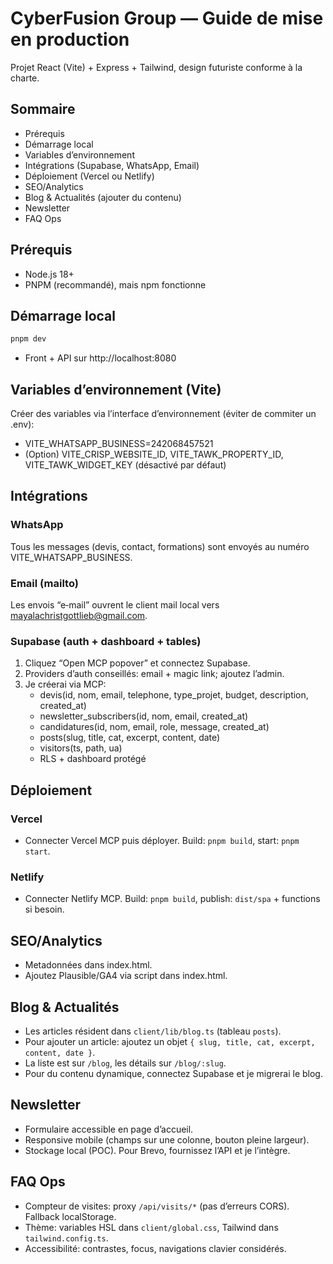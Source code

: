 # CyberFusion Group — Guide de mise en production

Projet React (Vite) + Express + Tailwind, design futuriste conforme à la charte.

## Sommaire
- Prérequis
- Démarrage local
- Variables d’environnement
- Intégrations (Supabase, WhatsApp, Email)
- Déploiement (Vercel ou Netlify)
- SEO/Analytics
- Blog & Actualités (ajouter du contenu)
- Newsletter
- FAQ Ops

## Prérequis
- Node.js 18+
- PNPM (recommandé), mais npm fonctionne

## Démarrage local
```bash
pnpm dev
```
- Front + API sur http://localhost:8080

## Variables d’environnement (Vite)
Créer des variables via l’interface d’environnement (éviter de commiter un .env):
- VITE_WHATSAPP_BUSINESS=242068457521
- (Option) VITE_CRISP_WEBSITE_ID, VITE_TAWK_PROPERTY_ID, VITE_TAWK_WIDGET_KEY (désactivé par défaut)

## Intégrations
### WhatsApp
Tous les messages (devis, contact, formations) sont envoyés au numéro VITE_WHATSAPP_BUSINESS.

### Email (mailto)
Les envois “e‑mail” ouvrent le client mail local vers mayalachristgottlieb@gmail.com.

### Supabase (auth + dashboard + tables)
1. Cliquez “Open MCP popover” et connectez Supabase.
2. Providers d’auth conseillés: email + magic link; ajoutez l’admin.
3. Je créerai via MCP:
   - devis(id, nom, email, telephone, type_projet, budget, description, created_at)
   - newsletter_subscribers(id, nom, email, created_at)
   - candidatures(id, nom, email, role, message, created_at)
   - posts(slug, title, cat, excerpt, content, date)
   - visitors(ts, path, ua)
   - RLS + dashboard protégé

## Déploiement
### Vercel
- Connecter Vercel MCP puis déployer. Build: `pnpm build`, start: `pnpm start`.
### Netlify
- Connecter Netlify MCP. Build: `pnpm build`, publish: `dist/spa` + functions si besoin.

## SEO/Analytics
- Metadonnées dans index.html.
- Ajoutez Plausible/GA4 via script dans index.html.

## Blog & Actualités
- Les articles résident dans `client/lib/blog.ts` (tableau `posts`).
- Pour ajouter un article: ajoutez un objet `{ slug, title, cat, excerpt, content, date }`.
- La liste est sur `/blog`, les détails sur `/blog/:slug`.
- Pour du contenu dynamique, connectez Supabase et je migrerai le blog.

## Newsletter
- Formulaire accessible en page d’accueil.
- Responsive mobile (champs sur une colonne, bouton pleine largeur).
- Stockage local (POC). Pour Brevo, fournissez l’API et je l’intègre.

## FAQ Ops
- Compteur de visites: proxy `/api/visits/*` (pas d’erreurs CORS). Fallback localStorage.
- Thème: variables HSL dans `client/global.css`, Tailwind dans `tailwind.config.ts`.
- Accessibilité: contrastes, focus, navigations clavier considérés.
